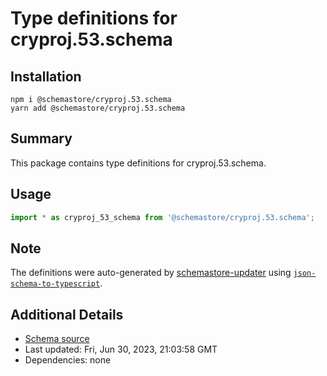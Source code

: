 # Type definitions for cryproj.53.schema

## Installation

```
npm i @schemastore/cryproj.53.schema
yarn add @schemastore/cryproj.53.schema
```

## Summary

This package contains type definitions for cryproj.53.schema.

## Usage

```ts
import * as cryproj_53_schema from '@schemastore/cryproj.53.schema';
```

## Note

The definitions were auto-generated by [schemastore-updater](https://github.com/ffflorian/schemastore-updater) using [`json-schema-to-typescript`](https://www.npmjs.com/package/json-schema-to-typescript).

## Additional Details

* [Schema source](https://github.com/SchemaStore/schemastore/tree/master/src/schemas/json/cryproj.53.schema)
* Last updated: Fri, Jun 30, 2023, 21:03:58 GMT
* Dependencies: none
